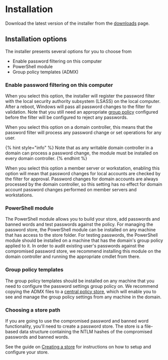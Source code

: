 # Installation

Download the latest version of the installer from the [downloads](downloads.md) page.

## Installation options

The installer presents several options for you to choose from

* Enable password filtering on this computer
* PowerShell module
* Group policy templates (ADMX)

### Enable password filtering on this computer

When you select this option, the installer will register the password filter with the local security authority subsystem (LSASS) on the local computer. After a reboot, Windows will pass all password changes to the filter for validation. Note that you still need an appropriate [group policy](configure-group-policy.md) configured before the filter will be configured to reject any passwords.

When you select this option on a domain controller, this means that the password filter will process any password change or set operations for any user.

{% hint style="info" %}
Note that as any writable domain controller in a domain can process a password change, the module must be installed on every domain controller.
{% endhint %}

When you select this option a member server or workstation, enabling this option will mean that password changes for local accounts are checked by the filter for approval. Password changes for domain accounts are always processed by the domain controller, so this setting has no effect for domain account password changes performed on member servers and workstations.

### PowerShell module

The PowerShell module allows you to build your store, add passwords and banned words and test passwords against the policy. For managing the password store, the PowerShell module can be installed on any machine that has access to the store folder. For testing passwords, the PowerShell module should be installed on a machine that has the domain's group policy applied to it. In order to audit existing user's passwords against the compromised password store, we recommend installing this module on the domain controller and running the appropriate cmdlet from there.

### Group policy templates

The group policy templates should be installed on any machine that you need to configure the password settings group policy on. We recommend copying the ADMX files to a [central policy store](https://support.microsoft.com/en-au/help/3087759/how-to-create-and-manage-the-central-store-for-group-policy-administra), which will enable you to see and manage the group policy settings from any machine in the domain.

### Choosing a store path

If you are going to use the compromised password and banned word functionality, you'll need to create a password store. The store is a file-based data structure containing the NTLM hashes of the compromised passwords and banned words.

See the guide on [Creating a store](create-a-new-store.md) for instructions on how to setup and configure your store.